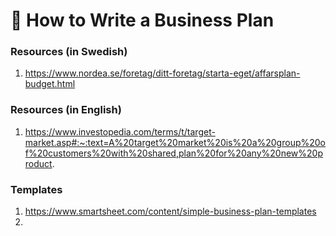 # 📝 How to Write a Business Plan
### Resources (in Swedish)
1. https://www.nordea.se/foretag/ditt-foretag/starta-eget/affarsplan-budget.html

### Resources (in English)
1. https://www.investopedia.com/terms/t/target-market.asp#:~:text=A%20target%20market%20is%20a%20group%20of%20customers%20with%20shared,plan%20for%20any%20new%20product.

### Templates
1. https://www.smartsheet.com/content/simple-business-plan-templates
2. 
